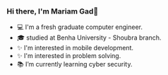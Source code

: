 ### Hi there, I'm Mariam Gad👋

- :computer: I'm a fresh graduate computer engineer.
- :mortar_board: studied at Benha University - Shoubra branch.
- :sparkles: I'm interested in mobile development.
- :sparkles: I'm interested in problem solving.
- :books: I’m currently learning cyber security.
